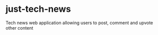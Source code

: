 # just-tech-news
Tech news web application allowing users to post, comment and  upvote other content
